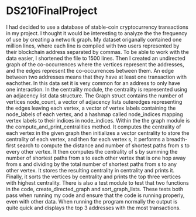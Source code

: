 # DS210FinalProject
I had decided to use a database of stable-coin cryptocurrency transactions in my project. I thought it would be interesting to analyze the the frequency of use by creating a network graph. My dataset origanally contained one million lines, where each line is compiled with two users represented by their blockchain address separated by commas. To be able to work with the data easier, I shortened the file to 1500 lines. Then I created an undirected graph of the co-occurrences where the vertices represent the addresses, and the edges represent the co-occurrences between them. An edge between two addresses means that they have at least one transaction with eachother. In this data set it is very common for an address to only have one interaction. 
In the centrality module, the centrality is represented using an adjacency list data structure. The Graph struct contains the number of vertices node_count, a vector of adjacency lists outeredges representing the edges leaving each vertex, a vector of vertex labels containing the node_labels of each vertex, and a hashmap called node_indices mapping vertex labels to their indices in node_indices. Within the the graph module is the compute_and_print_centralities method. It computes  the centrality of each vertex in the given graph then initializes a vector centrality to store the centrality of each vertex, and then for each vertex s, it performs a breadth-first search to compute the distance and number of shortest paths from s to every other vertex. It then computes the centrality of s by summing the number of shortest paths from s to each other vertex that is one hop away from s and dividing by the total number of shortest paths from s to any other vertex. It stores the resulting centrality in centrality and prints it. Finally, it sorts the vertices by centrality and prints the top three vertices with highest centrality. 
There is also a test module to test that two functions in the code, create_directed_graph and sort_graph_lists. These tests both pass when running my code and ensure that the code is running properly, even with other data. When running the program normally the output is quite quick and displays the top 3 addresses with the most transactions. 


	

